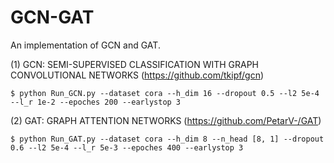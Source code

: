# GCN-GAT
An implementation of GCN and GAT.

(1) GCN: SEMI-SUPERVISED CLASSIFICATION WITH GRAPH CONVOLUTIONAL NETWORKS (https://github.com/tkipf/gcn)   
```
$ python Run_GCN.py --dataset cora --h_dim 16 --dropout 0.5 --l2 5e-4 --l_r 1e-2 --epoches 200 --earlystop 3
```

(2) GAT: GRAPH ATTENTION NETWORKS (https://github.com/PetarV-/GAT)
```
$ python Run_GAT.py --dataset cora --h_dim 8 --n_head [8, 1] --dropout 0.6 --l2 5e-4 --l_r 5e-3 --epoches 400 --earlystop 3
```


